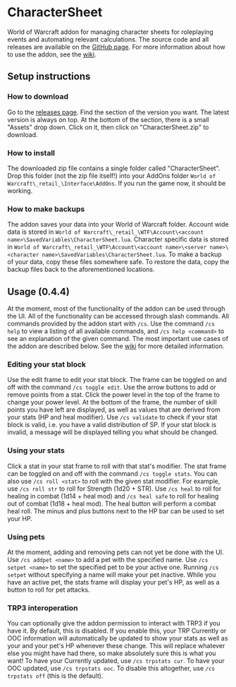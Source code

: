 # CharacterSheet
World of Warcraft addon for managing character sheets for roleplaying events and automating relevant calculations.
The source code and all releases are available on the [GitHub page](https://github.com/Kumodatsu/CharacterSheet).
For more information about how to use the addon, see the [wiki](https://github.com/Kumodatsu/CharacterSheet/wiki).

## Setup instructions
### How to download
Go to the [releases page](https://github.com/Kumodatsu/CharacterSheet/releases).
Find the section of the version you want.
The latest version is always on top.
At the bottom of the section, there is a small "Assets" drop down.
Click on it, then click on "CharacterSheet.zip" to download.

### How to install
The downloaded zip file contains a single folder called "CharacterSheet".
Drop this folder (not the zip file itself!) into your AddOns folder `World of Warcraft\_retail_\Interface\AddOns`.
If you run the game now, it should be working.

### How to make backups
The addon saves your data into your World of Warcraft folder.
Account wide data is stored in `World of Warcraft\_retail_\WTF\Account\<account name>\SavedVariables\CharacterSheet.lua`.
Character specific data is stored in `World of Warcraft\_retail_\WTF\Account\<account name>\<server name>\<character name>\SavedVariables\CharacterSheet.lua`.
To make a backup of your data, copy these files somewhere safe.
To restore the data, copy the backup files back to the aforementioned locations.

## Usage (0.4.4)
At the moment, most of the functionality of the addon can be used through the UI.
All of the functionality can be accessed through slash commands.
All commands provided by the addon start with `/cs`.
Use the command `/cs help` to view a listing of all available commands, and `/cs help <command>` to see an explanation of the given command.
The most important use cases of the addon are described below.
See the [wiki](https://github.com/Kumodatsu/CharacterSheet/wiki) for more detailed information.

### Editing your stat block
Use the edit frame to edit your stat block.
The frame can be toggled on and off with the command `/cs toggle edit`.
Use the arrow buttons to add or remove points from a stat.
Click the power level in the top of the frame to change your power level.
At the bottom of the frame, the number of skill points you have left are displayed,
as well as values that are derived from your stats (HP and heal modifier).
Use `/cs validate` to check if your stat block is valid, i.e. you have a valid distribution of SP.
If your stat block is invalid, a message will be displayed telling you what should be changed.

### Using your stats
Click a stat in your stat frame to roll with that stat's modifier.
The stat frame can be toggled on and off with the command `/cs toggle stats`.
You can also use `/cs roll <stat>` to roll with the given stat modifier.
For example, use `/cs roll str` to roll for Strength (1d20 + STR).
Use `/cs heal` to roll for healing in combat (1d14 + heal mod)
and `/cs heal safe` to roll for healing out of combat (1d18 + heal mod).
The heal button will perform a combat heal roll.
The minus and plus buttons next to the HP bar can be used to set your HP.

### Using pets
At the moment, adding and removing pets can not yet be done with the UI.
Use `/cs addpet <name>` to add a pet with the specified name.
Use `/cs setpet <name>` to set the specified pet to be your active one.
Running `/cs setpet` without specifying a name will make your pet inactive.
While you have an active pet, the stats frame will display your pet's HP,
as well as a button to roll for pet attacks.

### TRP3 interoperation
You can optionally give the addon permission to interact with TRP3 if you have
it.
By default, this is disabled.
If you enable this, your TRP Currently or OOC information will automatically be
updated to show your stats as well as your and your pet's HP whenever these
change.
This will replace whatever else you might have had there, so make absolutely
sure this is what you want!
To have your Currently updated, use `/cs trpstats cur`.
To have your OOC updated, use `/cs trpstats ooc`.
To disable this altogether, use `/cs trpstats off` (this is the default).
